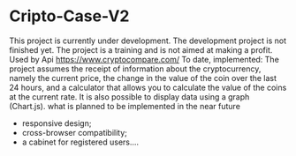 # Cripto-Case-V2
This project is currently under development. The development project is not finished yet.
The project is a training and is not aimed at making a profit. Used by Api https://www.cryptocompare.com/
To date, implemented:
The project assumes the receipt of information about the cryptocurrency, namely the current price, the change in the value of the coin over the last 24 hours, and a calculator that allows you to calculate the value of the coins at the current rate. It is also possible to display data using a graph (Chart.js).
what is planned to be implemented in the near future
 - responsive design;
 - cross-browser compatibility;
 - a cabinet for registered users....
